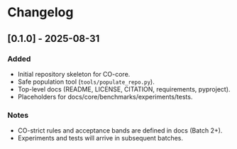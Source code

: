 # Changelog

## [0.1.0] - 2025-08-31
### Added
- Initial repository skeleton for CO-core.
- Safe population tool (`tools/populate_repo.py`).
- Top-level docs (README, LICENSE, CITATION, requirements, pyproject).
- Placeholders for docs/core/benchmarks/experiments/tests.

### Notes
- CO-strict rules and acceptance bands are defined in docs (Batch 2+).
- Experiments and tests will arrive in subsequent batches.
